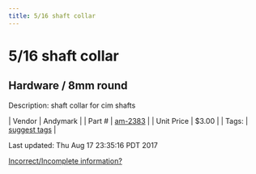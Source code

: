 ```yaml
---
title: 5/16 shaft collar
---
```


# 5/16 shaft collar
## Hardware / 8mm round
Description: 	shaft collar for cim shafts 

| Vendor | Andymark | 
| Part # | [am-2383](http://www.andymark.com/product-p/am-2383.htm) | 
| Unit Price | $3.00 | 
| Tags: | [suggest tags](https://docs.google.com/forms/d/e/1FAIpQLSeWyY8v3RgOty-MyWmh9U0iivNYN_molChYyS-0U-o-kOAv_g/viewform) | 

Last updated: Thu Aug 17 23:35:16 PDT 2017

 [Incorrect/Incomplete information?](https://docs.google.com/forms/d/e/1FAIpQLSeWyY8v3RgOty-MyWmh9U0iivNYN_molChYyS-0U-o-kOAv_g/viewform)